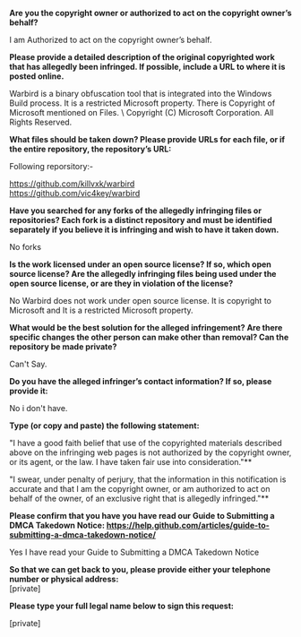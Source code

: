**Are you the copyright owner or authorized to act on the copyright owner’s behalf?**  

I am Authorized to act on the copyright owner’s behalf.

**Please provide a detailed description of the original copyrighted work that has allegedly been infringed. If possible, include a URL to where it is posted online.**  

Warbird is a binary obfuscation tool that is integrated into the Windows Build process. It is a restricted Microsoft property. There is Copyright of Microsoft mentioned on Files. \ Copyright (C) Microsoft Corporation. All Rights Reserved.

**What files should be taken down? Please provide URLs for each file, or if the entire repository, the repository’s URL:**  

Following reporsitory:-

https://github.com/killvxk/warbird  
https://github.com/vic4key/warbird

**Have you searched for any forks of the allegedly infringing files or repositories? Each fork is a distinct repository and must be identified separately if you believe it is infringing and wish to have it taken down.**  

No forks

**Is the work licensed under an open source license? If so, which open source license? Are the allegedly infringing files being used under the open source license, or are they in violation of the license?**  

No Warbird does not work under open source license. It is copyright to Microsoft and It is a restricted Microsoft property.

**What would be the best solution for the alleged infringement? Are there specific changes the other person can make other than removal? Can the repository be made private?**  

Can't Say.

**Do you have the alleged infringer’s contact information? If so, please provide it:**  

No i don't have.

**Type (or copy and paste) the following statement:**  

"I have a good faith belief that use of the copyrighted materials described above on the infringing web pages is not authorized by the copyright owner, or its agent, or the law. I have taken fair use into consideration."**

"I swear, under penalty of perjury, that the information in this notification is accurate and that I am the copyright owner, or am authorized to act on behalf of the owner, of an exclusive right that is allegedly infringed."**

**Please confirm that you have you have read our Guide to Submitting a DMCA Takedown Notice: https://help.github.com/articles/guide-to-submitting-a-dmca-takedown-notice/**  

Yes I have read your Guide to Submitting a DMCA Takedown Notice

**So that we can get back to you, please provide either your telephone number or physical address:**  
[private]  

**Please type your full legal name below to sign this request:**  

[private]  
